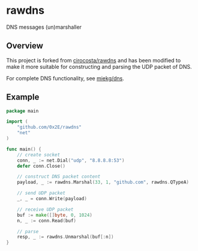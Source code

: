# rawdns

DNS messages (un)marshaller

## Overview

This project is forked from [cirocosta/rawdns](https://github.com/cirocosta/rawdns) and has been modified to make it more suitable for constructing and parsing the UDP packet of DNS.

For complete DNS functionality, see [miekg/dns](https://github.com/miekg/dns).

## Example

```go
package main

import (
	"github.com/0x2E/rawdns"
	"net"
)

func main() {
	// create socket
	conn, _ := net.Dial("udp", "8.8.8.8:53")
	defer conn.Close()

	// construct DNS packet content
	payload, _ := rawdns.Marshal(33, 1, "github.com", rawdns.QTypeA)

	// send UDP packet
	_, _ = conn.Write(payload)

	// receive UDP packet
	buf := make([]byte, 0, 1024)
	n, _ := conn.Read(buf)

	// parse
	resp, _ := rawdns.Unmarshal(buf[:n])
}
```
